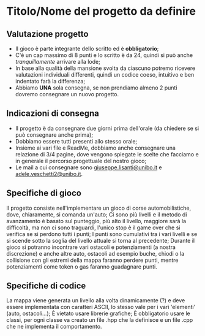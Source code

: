 # Titolo/Nome del progetto da definire

## Valutazione progetto
- Il gioco è parte integrante dello scritto ed è **obbligatorio**;
- C'è un cap massimo di 8 punti e lo scritto è da 24, quindi si può anche *tranquillamente* arrivare alla lode;
- In base alla qualità della mansione svolta da ciascuno potremo ricevere valutazioni individuali differenti, quindi un codice coeso, intuitivo e ben indentato farà la differenza;
- Abbiamo **UNA** sola consegna, se non prendiamo almeno 2 punti dovremo consegnare un nuovo progetto.

## Indicazioni di consegna
- Il progetto è da consegnare due giorni prima dell'orale (da chiedere se si può consegnare anche prima);
- Dobbiamo essere tutti presenti allo stesso orale;
- Insieme ai vari file e ReadMe, dobbiamo anche consegnare una relazione di 3/4 pagine, dove vengono spiegate le scelte che facciamo e in generale il percorso progettuale del nostro gioco;
- Le mail a cui consegnare sono giuseppe.lisanti@unibo.it e adele.veschetti2@unibo.it.

## Specifiche di gioco
Il progetto consiste nell'implementare un gioco di corse automobilistiche, dove, chiaramente, si comanda un'auto;
Ci sono più livelli e il metodo di avanzamento è basato sul punteggio, più alto il livello, maggiore sarà la difficoltà, ma non ci sono traguardi, l'unico stop è il game over che si verifica se si perdono tutti i punti;
I punti sono cumulativi tra i vari livelli e se si scende sotto la soglia del livello attuale si torna al precedente;
Durante il gioco si potranno incontrare vari ostacoli e potenziamenti (a nostra discrezione) e anche altre auto, ostacoli ad esempio buche, chiodi o la collisione con gli estremi della mappa faranno perdere punti, mentre potenziamenti come token o gas 
faranno guadagnare punti.

## Specifiche di codice
La mappa viene generata un livello alla volta dinamicamente (?) e deve essere implementata con caratteri ASCII, lo stesso vale per i vari 'elementi' (auto, ostacoli...);
È vietato usare librerie grafiche;
È obbligatorio usare le classi, per ogni classe va creato un file .hpp che la definisce e un file .cpp che ne implementa il comportamento.
